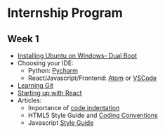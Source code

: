 # Internship Program

## Week 1
* [Installing Ubuntu on Windows- Dual Boot](https://itsfoss.com/install-ubuntu-dual-boot-mode-windows/)
* Choosing your IDE: 
  * Python: [Pycharm](https://www.jetbrains.com/pycharm/)
  * React/Javascript/Frontend: [Atom](https://atom.io/) or [VSCode](https://code.visualstudio.com/)
* [Learning Git](https://hackernoon.com/understanding-git-fcffd87c15a3)
* [Starting up with React](https://reactjs.org/tutorial/tutorial.html)
* Articles:
  * Importance of [code indentation](http://mrbool.com/importance-of-code-indentation/29079)
  * HTML5 Style Guide and [Coding Conventions](https://www.w3schools.com/html/html5_syntax.asp)
  * Javascript [Style Guide](https://github.com/airbnb/javascript)

